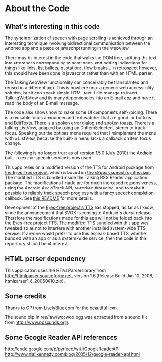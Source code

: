 # About the Code #

## What's interesting in this code ##

The synchronization of speech with page scrolling is achieved through
an interesting technique involving bidirectional communication between
the Android app and a piece of javascript running in the WebView.

There may be interest in the code that walks the DOM tree, splitting
the text into utterances corresponding to sentences, and adding
indications for things like links, list bullets, quotations, flow
breaks... In retrospect however, this should have been done in
javascript rather than with an HTML parser.

The TalkingWebView functionality can conceivably be transplanted and
reused in a different app. This is nowhere near a generic web
accessibility solution, but it can speak simple HTML text. I did
manage to insert TalkingWebView and its many dependencies into an
E-mail app and have it read the body of an E-mail message.

The code also shows how to make some UI components self-voicing. There
is a reusable focus announcer and text watcher that are good for
buttons and EditTexts. There is a spoken error dialog and spoken
toasts. There is a talking ListView, adapted by using an
OnItemSelectedListener to track focus. Speaking out the options menu
required that I reimplement the menu with a ListView, because the
built-in menu lacks a callback on item focus change.

The following is no longer true: as of version 1.5.0 (July 2010) the
Android built-in text-to-speech service is now used.

This app relies on a modified version of the TTS for Android package
from
[the Eyes-free project](http://eyes-free.googlecode.com),
which is based on
[the eSpeak speech synthesizer](http://espeak.sourceforge.net/).
The modified TTS is bundled inside the Talking RSS Reader application
package. The modifications I made are for much increased
responsiveness, using the Android AudioTrack API, reworked threading,
and to make it possible to reliably track speech progress with a fancy
speech completion callback. See
[this README](http://talkingrssreader.googlecode.com/svn/snappytts/snappytts/README)
for more details.

Development of the
[Eyes-free project's TTS](http://eyes-free.googlecode.com)
has stopped, as far as I know, since the announcement
that SVOX is coming to Android's _donut_ release. Therefore the
modifications made for this app will not be folded back into the
Eyes-free project TTS. The modified TTS bundled with this app was
tweaked so as not to interfere with another installed system-wide TTS
service. If anyone would prefer to use this espeak-based TTS, whether
bundled with an app or as a system-wide service, then the code in this
repository should be of interest.

## HTML parser dependency ##

This application uses the HTMLParser library from
http://htmlparser.sourceforge.net, version 1.6 (Release Build Jun 10, 2006,
htmlparser1\_6\_20060610.zip).

## Some credits ##

Thanks to GP from
[LivelyBlue.com](http://www.livelyblue.com)
for the beautiful icon.

The sound clip in res/raw/woowoo.ogg was extracted from a sound file
from http://www.pdsounds.org/.

## Some Google Reader API references ##

http://code.google.com/p/pyrfeed/wiki/GoogleReaderAPI
http://www.niallkennedy.com/blog/2005/12/google-reader-api.html